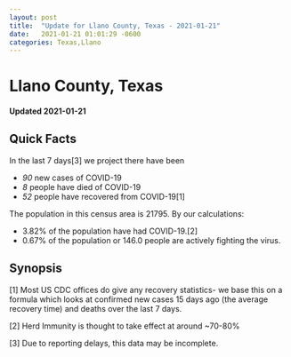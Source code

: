 ```yaml
---
layout: post
title:  "Update for Llano County, Texas - 2021-01-21"
date:   2021-01-21 01:01:29 -0600
categories: Texas,Llano
---
```


# Llano County, Texas
#### Updated 2021-01-21

## Quick Facts

In the last 7 days[3] we project there have been
- *90* new cases of COVID-19
- *8* people have died of COVID-19
- *52* people have recovered from COVID-19[1]

The population in this census area is 21795. By our calculations:
- 3.82% of the population have had COVID-19.[2]
- 0.67% of the population or 146.0 people are actively fighting the virus.

## Synopsis




[1] Most US CDC offices do give any recovery statistics- we base this on a formula which looks at confirmed new cases
15 days ago (the average recovery time) and deaths over the last 7 days.

[2] Herd Immunity is thought to take effect at around ~70-80%

[3] Due to reporting delays, this data may be incomplete.
 
    